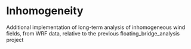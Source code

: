 # Inhomogeneity

Additional implementation of long-term analysis of inhomogeneous wind fields, from WRF data, relative to the previous floating_bridge_analysis project
